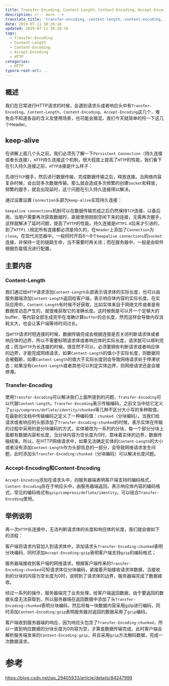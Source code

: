 ```yaml
---
title: Transfer-Encoding、Content-Length、Content-Encoding、Accept-Encoding
description: <!-- more -->
translate_title: 'transfer-encoding,-content-length,-content-encoding,-accept-encoding'
date: 2019-07-11 18:26:16
updated: 2019-07-11 18:26:16
tags:
  - Transfer-Encoding
  - Content-Length
  - Content-Encoding
  - Accept-Encoding
  - HTTP
categories:
  - HTTP
typora-root-url: ..
---
```


## 概述
我们在日常进行HTTP请求的时候，会遇到请求头或者响应头中有`Transfer-Encoding`、`Content-Length`、`Content-Encoding`、`Accept-Encoding`这几个，难免会不知道各自的含义及使用场景，也可能会搞混，我们今天就简单的捋一下这几个Header。

## keep-alive
在讲解上面几个头之前，我们必须先了解一下`Persistent Connection`（持久连接或者长连接），`HTTP`持久连接这个机制，很大程度上提高了`HTTP`的性能，我们看下在引入持久连接之前，`HTTP连`接是什么样子：


先进行`TCP`握手，然后进行数据传输，完成数据传输之后，释放连接。当网络内容复杂时候，会出现多次数据传输，那么就会造成多次频繁的创建`Socket`和释放，频繁的握手，就会出现延时，这个问题在引入持久连接得以解决。

通过设置设置 `Connection`头部为`keep-alive`实现持久连接：



`keepalive connections`机制可以在数据传输完成之后仍然保持`TCP`连接，以备后用，当用户需要再次获取数据时，直接使用刚刚空闲下来的连接，无需再次握手，这样就解决了延时问题，提高了`HTTP`的性能。持久连接是`HTTP1.0`后来才引进的，到了`HTTP1.1`规定所有连接都必须是持久的，在`Header`上添加了`Connection`为`close`。在现代浏览器中，一般同时开启6～8个`keepalive connections`的`socket`连接，并保持一定的链路生命，当不需要时再关闭；而在服务器中，一般是由软件根据负载情况进行配置。

## 主要内容

### Content-Length

我们通过给`HTTP`请求添加`Content-Length`头部表示请求体的实际长度，也可以由服务器端添加`Content-Length`返回给客户端，表示响应体内容的实际长度。在实际应用中，`Content-Length`有时候不好获取，比如实体来自于网络文件或者是有数据库动态产生的，就很难获取它的准确长度。这时候倒是可以开一个足够大的buffer，等内容全部生成完毕在准确计算`buffer`的总长度，然而这样会导致内存消耗太大，也会让客户端等待时间过长。


当`HTTP`请求时短连接的时候，数据传输完成会根据连接是否关闭判断请求体或者响应体的边界，所以不需要标明请求体或者响应体的实际长度，请求就可以顺利完成；而当`HTTP`为长连接的时候，很显然不可以，必须要拥有判断请求或者响应体的边界，才能完成网络请求，如果`Content-Length`的值小于实际长度，则数据将会被截断，如果`Content-Length`的值大于实际长度则会导致网络请求处于停滞状态；如果没有`Content-Length`或者其他可以判定实体边界，则网络请求还是会被停滞。

### Transfer-Encoding

使用`Transfer-Encoding`可以解决我们上面所提到的问题，`Transfer-Encoding`可以代替`Content-Length`。`Transfer-Encoding`表示传输编码，之前文当中给它定义了`gzip/compress/deflate/identity/chunked`等几种不区分大小写的多种取值，在最新的文档中传输编码之定义了一种编码值：`chunked`（分块编码）。当我们给请求或者响应的头部添加了`Transfer-Encoding:chunked`的时候，表示实体在传输的过程中采用的是分块编码的方式，实体被改为一系列的分块，每一个部分分块上面都有数据内容和长度，当分块内容为空长度为0时，意味着实体的边界，数据传输结束。所以，在HTTP网络请求中，如果无法确定实体的`Content-Length`的大小或者没有添加`Content-Length`作为头部信息的一部分，会导致网络请求发生问题，此时添加头`Transfer-Encoding:chunked`（分块编码）可以解决长度问题。

### Accept-Encoding和Content-Encoding
`Accept-Encoding`添加在请求头中，向服务器端表明客户端支持的编码格式，`Content-Encoding`存在于响应头中，由服务器端返回，表示响应体内容的编码格式，常见的编码格式有`gzip/compress/deflate/identity`。可以结合`Transfer-Encoding`使用。

## 举例说明
再一次`HTTP`长连接中，无法判断请求体的长度和响应体的长度，我们就会做如下的流程：

客户端将请求内容加入到请求体中，添加请求头`Transfer-Encoding:chunked`表明分块编码，同时添加`Accept-Encoding:gzip`表明客户端支持`gzip`的编码格式；

服务器端接收到客户端的网络请求，根据客户端传来的`Transfer-Encoding:chunked`可知请求体位分块编码，紧接着开始接收请求体数据，当接收到的分块的内容为空长度为0时，说明到了请求体的边界，服务器端完成了数据接收。

经过一系列的操作，服务器端完了业务处理，给客户端返回数据，由于要返回的数据长度无法获取到，所以服务器端在返回数据中添加了头`Transfer-Encoding:chunked`表明分块编码，然后将每一块数据内容采用gzip进行编码，同时添加`Content-Encoding:gzip`表明服务器对返回的数据采用了`gzip`编码。

客户端收到服务器端的响应，因为响应头包含了`Transfer-Encoding:chunked`，所以一直到响应数据的分块长度为0内容为空，才算是数据传输完成，此时客户端会解析服务端发来的`Content-Encoding:gzip`，并且采用`gzip`方法解码数据，完成一次数据请求。



# 参考

<https://blog.csdn.net/qq_29405933/article/details/84247999>